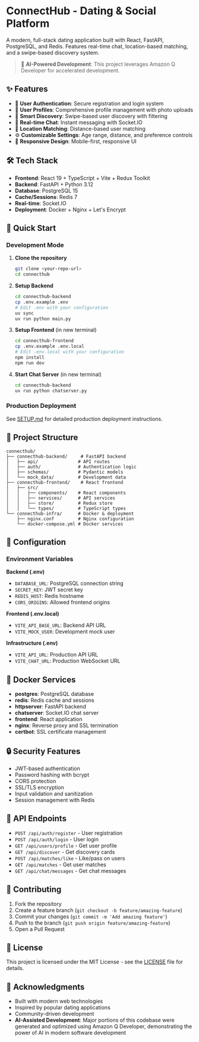 # ConnectHub - Dating & Social Platform

A modern, full-stack dating application built with React, FastAPI, PostgreSQL, and Redis. Features real-time chat, location-based matching, and a swipe-based discovery system.

> 🤖 **AI-Powered Development**: This project leverages Amazon Q Developer for accelerated development.

## ✨ Features

- 🔐 **User Authentication**: Secure registration and login system
- 👤 **User Profiles**: Comprehensive profile management with photo uploads
- 💫 **Smart Discovery**: Swipe-based user discovery with filtering
- 💬 **Real-time Chat**: Instant messaging with Socket.IO
- 📍 **Location Matching**: Distance-based user matching
- ⚙️ **Customizable Settings**: Age range, distance, and preference controls
- 📱 **Responsive Design**: Mobile-first, responsive UI

## 🛠 Tech Stack

- **Frontend**: React 19 + TypeScript + Vite + Redux Toolkit
- **Backend**: FastAPI + Python 3.12
- **Database**: PostgreSQL 15
- **Cache/Sessions**: Redis 7
- **Real-time**: Socket.IO
- **Deployment**: Docker + Nginx + Let's Encrypt

## 🚀 Quick Start

### Development Mode

1. **Clone the repository**
   ```bash
   git clone <your-repo-url>
   cd connecthub
   ```

2. **Setup Backend**
   ```bash
   cd connecthub-backend
   cp .env.example .env
   # Edit .env with your configuration
   uv sync
   uv run python main.py
   ```

3. **Setup Frontend** (in new terminal)
   ```bash
   cd connecthub-frontend
   cp .env.example .env.local
   # Edit .env.local with your configuration
   npm install
   npm run dev
   ```

4. **Start Chat Server** (in new terminal)
   ```bash
   cd connecthub-backend
   uv run python chatserver.py
   ```

### Production Deployment

See [SETUP.md](SETUP.md) for detailed production deployment instructions.

## 📁 Project Structure

```
connecthub/
├── connecthub-backend/     # FastAPI backend
│   ├── api/               # API routes
│   ├── auth/              # Authentication logic
│   ├── schemas/           # Pydantic models
│   └── mock_data/         # Development data
├── connecthub-frontend/    # React frontend
│   ├── src/
│   │   ├── components/    # React components
│   │   ├── services/      # API services
│   │   ├── store/         # Redux store
│   │   └── types/         # TypeScript types
└── connecthub-infra/      # Docker & deployment
    ├── nginx.conf         # Nginx configuration
    └── docker-compose.yml # Docker services
```

## 🔧 Configuration

### Environment Variables

**Backend (.env)**
- `DATABASE_URL`: PostgreSQL connection string
- `SECRET_KEY`: JWT secret key
- `REDIS_HOST`: Redis hostname
- `CORS_ORIGINS`: Allowed frontend origins

**Frontend (.env.local)**
- `VITE_API_BASE_URL`: Backend API URL
- `VITE_MOCK_USER`: Development mock user

**Infrastructure (.env)**
- `VITE_API_URL`: Production API URL
- `VITE_CHAT_URL`: Production WebSocket URL

## 🐳 Docker Services

- **postgres**: PostgreSQL database
- **redis**: Redis cache and sessions
- **httpserver**: FastAPI backend
- **chatserver**: Socket.IO chat server
- **frontend**: React application
- **nginx**: Reverse proxy and SSL termination
- **certbot**: SSL certificate management

## 🔒 Security Features

- JWT-based authentication
- Password hashing with bcrypt
- CORS protection
- SSL/TLS encryption
- Input validation and sanitization
- Session management with Redis

## 📱 API Endpoints

- `POST /api/auth/register` - User registration
- `POST /api/auth/login` - User login
- `GET /api/users/profile` - Get user profile
- `GET /api/discover` - Get discovery cards
- `POST /api/matches/like` - Like/pass on users
- `GET /api/matches` - Get user matches
- `GET /api/chat/messages` - Get chat messages

## 🤝 Contributing

1. Fork the repository
2. Create a feature branch (`git checkout -b feature/amazing-feature`)
3. Commit your changes (`git commit -m 'Add amazing feature'`)
4. Push to the branch (`git push origin feature/amazing-feature`)
5. Open a Pull Request

## 📄 License

This project is licensed under the MIT License - see the [LICENSE](LICENSE) file for details.

## 🙏 Acknowledgments

- Built with modern web technologies
- Inspired by popular dating applications
- Community-driven development
- **AI-Assisted Development**: Major portions of this codebase were generated and optimized using Amazon Q Developer, demonstrating the power of AI in modern software development